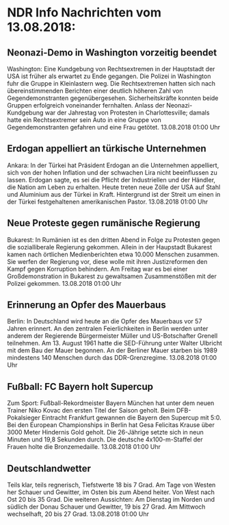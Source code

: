 # NDR Info Nachrichten vom 13.08.2018:


## Neonazi-Demo in Washington vorzeitig beendet
Washington:	Eine Kundgebung von Rechtsextremen in der Hauptstadt der USA ist früher als erwartet zu Ende gegangen. Die Polizei in Washington fuhr die Gruppe in Kleinlastern weg. Die Rechtsextremen hatten sich nach übereinstimmenden Berichten einer deutlich höheren Zahl von Gegendemonstranten gegenübergesehen. Sicherheitskräfte konnten beide Gruppen erfolgreich voneinander fernhalten. Anlass der Neonazi-Kundgebung war der Jahrestag von Protesten in Charlottesville; damals hatte ein Rechtsextremer sein Auto in eine Gruppe von Gegendemonstranten gefahren und eine Frau getötet. 13.08.2018 01:00 Uhr 

## Erdogan appelliert an türkische Unternehmen
Ankara: In der Türkei hat Präsident Erdogan an die Unternehmen appelliert, sich von der hohen Inflation und der schwachen Lira nicht beeinflussen zu lassen. Erdogan sagte, es sei die Pflicht der Industriellen und der Händler, die Nation am Leben zu erhalten. Heute treten neue Zölle der USA auf Stahl und Aluminium aus der Türkei in Kraft. Hintergrund ist der Streit um einen in der Türkei festgehaltenen amerikanischen Pastor. 13.08.2018 01:00 Uhr 

## Neue Proteste gegen rumänische Regierung
Bukarest: In Rumänien ist es den dritten Abend in Folge zu Protesten gegen die sozialliberale Regierung gekommen. Allein in der Haupstadt Bukarest kamen nach örtlichen Medienberichten etwa 10.000 Menschen zusammen. Sie werfen der Regierung vor, diese wolle mit ihren Justizreformen den Kampf gegen Korruption behindern. Am Freitag war es bei einer Großdemonstration in Bukarest zu gewaltsamen Zusammenstößen mit der Polizei gekommen. 13.08.2018 01:00 Uhr 

## Erinnerung an Opfer des Mauerbaus
Berlin: In Deutschland wird heute an die Opfer des Mauerbaus vor 57 Jahren erinnert. An den zentralen Feierlichkeiten in Berlin werden unter anderem der Regierende Bürgermeister Müller und US-Botschafter Grenell teilnehmen. Am 13. August 1961 hatte die SED-Führung unter Walter Ulbricht mit dem Bau der Mauer begonnen. An der Berliner Mauer starben bis 1989 mindestens 140 Menschen durch das DDR-Grenzregime. 13.08.2018 01:00 Uhr 

## Fußball: FC Bayern holt Supercup
Zum Sport: Fußball-Rekordmeister Bayern München hat unter dem neuen Trainer Niko Kovac den ersten Titel der Saison geholt. Beim DFB-Pokalsieger Eintracht Frankfurt gewannen die Bayern den Supercup mit 5:0. Bei den European Championships in Berlin hat Gesa Felicitas Krause über 3000 Meter Hindernis Gold geholt. Die 26-Jährige setzte sich in neun Minuten und 19,8 Sekunden durch. Die deutsche 4x100-m-Staffel der Frauen holte die Bronzemedaille. 13.08.2018 01:00 Uhr 

## Deutschlandwetter
Teils klar, teils regnerisch, Tiefstwerte 18 bis 7 Grad. Am Tage von Westen her Schauer und Gewitter, im Osten bis zum Abend heiter. Von West nach Ost 20 bis 35 Grad. Die weiteren Aussichten: Am Dienstag im Norden und südlich der Donau Schauer und Gewitter, 19 bis 27 Grad. Am Mittwoch wechselhaft, 20 bis 27 Grad. 13.08.2018 01:00 Uhr 

